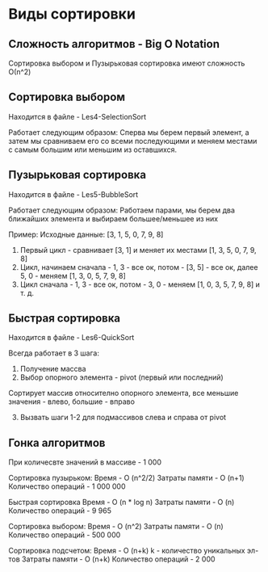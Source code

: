 # Виды сортировки

## Сложность алгоритмов - Big O Notation

Сортировка выбором и Пузырьковая сортировка имеют сложность О(n^2)

## Сортировка выбором
Находится в файле - Les4-SelectionSort

Работает следующим образом:
Сперва мы берем первый элемент, а затем мы сравниваем его со всеми последующими и меняем местами с самым большим или меньшим из оставшихся. 


## Пузырьковая сортировка
Находится в файле - Les5-BubbleSort

Работает следующим образом: 
Работаем парами, мы берем два ближайших элемента и выбираем большее/меньшее из них

Пример:
Исходные данные:
[3, 1, 5, 0, 7, 9, 8]

1. Первый цикл - сравнивает [3, 1] и меняет их местами [1, 3, 5, 0, 7, 9, 8]
2. Цикл, начинаем сначала - 1, 3 - все ок, потом - [3, 5] - все ок, далее 5, 0 - меняем [1, 3, 0, 5, 7, 9, 8]
3. Цикл сначала - 1, 3 - все ок, потом - 3, 0 - меняем [1, 0, 3, 5, 7, 9, 8]
и т. д.

## Быстрая сортировка
Находится в файле - Les6-QuickSort

Всегда работает в 3 шага:
1. Получение массва
2. Выбор опорного элемента - pivot (первый или последний)

Сортирует массив относително опорного элемента, все меньшие значения - влево, большие - вправо

3. Вызвать шаги 1-2 для подмассивов слева и справа от pivot

## Гонка алгоритмов

При количесвте значений в массиве - 1 000

Сортировка пузырьком:
Время - O (n^2/2)
Затраты памяти - O (n+1)
Количество операций - 1 000 000 

Быстрая сортировка
Время - O (n * log n)
Затраты памяти - O (n)
Количество операций - 9 965

Сортировка выбором:
Время - O (n^2)
Затраты памяти - O (n)
Количество операций - 500 000

Сортировка подсчетом:
Время - O (n+k) k - количество уникальных эл-тов
Затраты памяти - O (n+k)
Количество операций - 2 000

